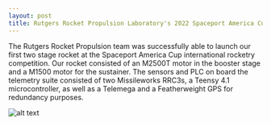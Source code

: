 ```yaml
---
layout: post
title: Rutgers Rocket Propulsion Laboratory's 2022 Spaceport America Cup Launch
---
```


The Rutgers Rocket Propulsion team was successfully able to launch our first two stage rocket at the Spaceport America Cup international rocketry competition. Our rocket consisted of an M2500T motor in the booster stage and a M1500 motor for the sustainer. The sensors and PLC on board the telemetry suite consisted of two Missileworks RRC3s, a Teensy 4.1 microcontroller, as well as a Telemega and a Featherweight GPS for redundancy purposes.

![alt text](/adityaaanikode.com-1/spaceport.png "Spaceport America Cup 2022")
